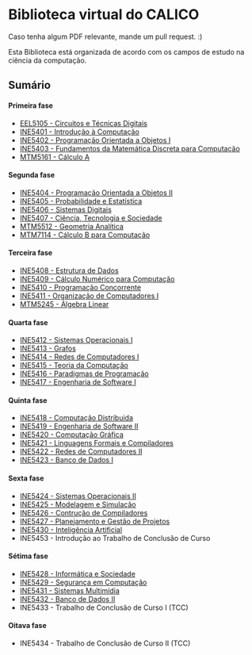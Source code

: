 # Biblioteca virtual do CALICO

Caso tenha algum PDF relevante, mande um pull request. :)

Esta Biblioteca está organizada de acordo com os campos de estudo na ciência da computação.

## Sumário

#### Primeira fase

* [EEL5105 - Circuitos e Técnicas Digitais](Organizacao-dos-Sistemas-Computacionais/Circuitos-e-Tecnicas-Digitais)
* [INE5401 - Introdução à Computação](Fundamentos-de-Computacao/Introducao-a-Computacao)
* [INE5402 - Programação Orientada a Objetos I](Tecnologias-da-Computacao/Programacao/Programacao-Orientada-a-Objetos-I)
* [INE5403 - Fundamentos da Matemática Discreta para Computação](Fundamentos-de-Computacao/Fundamentos-de-Matematica-Discreta-para-Computacao)
* [MTM5161 - Cálculo A](Fundamentos-Matematicos/Calculo-A)

#### Segunda fase

* [INE5404 - Programação Orientada a Objetos II](Tecnologias-da-Computacao/Programacao/Programacao-Orientada-a-Objetos-II)
* [INE5405 - Probabilidade e Estatística](Fundamentos-Matematicos/Probabilidade-e-Estatistica)
* [INE5406 - Sistemas Digitais](Organizacao-dos-Sistemas-Computacionais/Sistemas-Digitais)
* [INE5407 - Ciência, Tecnologia e Sociedade](Tecnologia-e-a-Sociedade/Ciencia-Tecnologia-e-Sociedade)
* [MTM5512 - Geometria Analítica](Fundamentos-Matematicos/Geometria-Analitica)
* [MTM7114 - Cálculo B para Computação](Fundamentos-Matematicos/Calculo-B-para-Computacao)

#### Terceira fase

* [INE5408 - Estrutura de Dados](Fundamentos-de-Computacao/Estrutura-de-Dados)
* [INE5409 - Cálculo Numérico para Computação](Fundamentos-Matematicos/Calculo-Numerico)
* [INE5410 - Programação Concorrente](Tecnologias-da-Computacao/Programacao/Programacao-Concorrente)
* [INE5411 - Organização de Computadores I](Organizacao-dos-Sistemas-Computacionais/Organizacao-de-Computadores)
* [MTM5245 - Álgebra Linear](Fundamentos-Matematicos/Algebra-Linear)

#### Quarta fase

* [INE5412 - Sistemas Operacionais I](Organizacao-dos-Sistemas-Computacionais/Sistemas-Operacionais/Sistemas-Operacionais-I)
* [INE5413 - Grafos](Fundamentos-Matematicos/Teoria-de-Grafos)
* [INE5414 - Redes de Computadores I](Tecnologias-da-Computacao/Redes-de-Computadores/Redes-de-Computadores-I)
* [INE5415 - Teoria da Computação](Fundamentos-de-Computacao/Teoria-da-Computacao)
* [INE5416 - Paradigmas de Programação](Fundamentos-de-Computacao/Paradigmas-de-Programacao)
* [INE5417 - Engenharia de Software I](Tecnologias-da-Computacao/Engenharia-de-Software/Engenharia-de-Software-I)

#### Quinta fase

* [INE5418 - Computação Distribuida](Organizacao-dos-Sistemas-Computacionais/Computacao-Distribuida)
* [INE5419 - Engenharia de Software II](Tecnologias-da-Computacao/Engenharia-de-Software/Engenharia-de-Software-II)
* [INE5420 - Computação Gráfica](Tecnologias-da-Computacao/Computacao-Grafica)
* [INE5421 - Linguagens Formais e Compiladores](Fundamentos-de-Computacao/Linguagens-Formais-e-Compiladores)
* [INE5422 - Redes de Computadores II](Tecnologias-da-Computacao/Redes-de-Computadores/Redes-de-Computadores-II)
* [INE5423 - Banco de Dados I](Tecnologias-da-Computacao/Bancos-de-Dados/Banco-de-Dados-I)

#### Sexta fase

* [INE5424 - Sistemas Operacionais II](Organizacao-dos-Sistemas-Computacionais/Sistemas-Operacionais/Sistemas-Operacionais-II)
* [INE5425 - Modelagem e Simulação](Tecnologias-da-Computacao/Modelagem-e-Simulacao)
* [INE5426 - Contrução de Compiladores](Tecnologias-da-Computacao/Construcao-de-Compiladores)
* [INE5427 - Planejamento e Gestão de Projetos](Tecnologias-da-Computacao/Engenharia-de-Software/Planejamento-e-Gestao-de-Projetos)
* [INE5430 - Inteligência Artificial](Tecnologias-da-Computacao/Inteligencia-Artificial)
* INE5453 - Introdução ao Trabalho de Conclusão de Curso

#### Sétima fase

* [INE5428 - Informática e Sociedade](Tecnologia-e-a-Sociedade/Informatica-e-Sociedade)
* [INE5429 - Segurança em Computação](Tecnologias-da-Computacao/Seguranca-em-Computacao)
* [INE5431 - Sistemas Multimídia](Tecnologias-da-Computacao/Sistemas-Multimidia)
* [INE5432 - Banco de Dados II](Tecnologias-da-Computacao/Bancos-de-Dados/Banco-de-Dados-II)
* INE5433 - Trabalho de Conclusão de Curso I (TCC)

#### Oitava fase

* INE5434 - Trabalho de Conclusão de Curso II (TCC)
